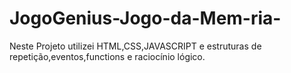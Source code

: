 # JogoGenius-Jogo-da-Mem-ria-
Neste Projeto utilizei HTML,CSS,JAVASCRIPT e estruturas de repetição,eventos,functions e raciocínio lógico.
